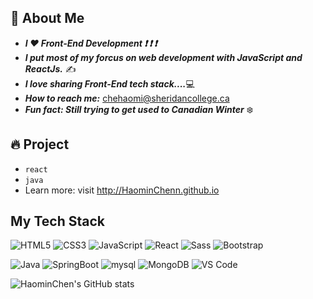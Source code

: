 ## :woman: About Me 
- ***I :hearts: Front-End Development :exclamation: :exclamation: :exclamation:***
- ***I put most of my forcus on web development with JavaScript and ReactJs.*** :writing_hand:
- ***I love sharing Front-End tech stack....***:computer:
- ***How to reach me:*** chehaomi@sheridancollege.ca    
- ***Fun fact: Still trying to get used to Canadian Winter*** :snowflake:   

## :fire: Project
* `react`
* `java`
*  Learn more: visit http://HaominChenn.github.io  
## My Tech Stack
![HTML5](https://img.shields.io/badge/-HTML5-%23E44D27?style=flat-square&logo=html5&logoColor=ffffff)
![CSS3](https://img.shields.io/badge/-CSS3-%231572B6?style=flat-square&logo=css3)
![JavaScript](https://img.shields.io/badge/-JavaScript-%23F7DF1C?style=flat-square&logo=javascript&logoColor=000000&labelColor=%23F7DF1C&color=%23FFCE5A)
![React](https://img.shields.io/badge/-React-%23282C34?style=flat-square&logo=react)
![Sass](https://img.shields.io/badge/-Sass-%23CC6699?style=flat-square&logo=sass&logoColor=ffffff)
![Bootstrap](https://img.shields.io/badge/Bootstrap-563D7C?styl=flat-square&logo=bootstrap&logoColor=white)

![Java](https://img.shields.io/badge/Java-ED8B00?style=flat-square&logo=java&logoColor=white)
![SpringBoot](https://img.shields.io/badge/Spring_Boot-F2F4F9?style=flat-square&logo=spring-boot)
![mysql](https://img.shields.io/badge/MySQL-005C84?style=flat-square&logo=mysql&logoColor=white)
![MongoDB](https://img.shields.io/badge/MongoDB-4EA94B?style=flat-square&logo=mongodb&logoColor=white)
![VS Code](https://img.shields.io/badge/-VSCode-%23007ACC?style=flat-square&logo=visual-studio-code)
<!--![Less](https://img.shields.io/badge/-Less-%231d365d?style=flat-square&logo=less&logoColor=ffffff)
![Git](https://img.shields.io/badge/-Git-%23F05032?style=flat-square&logo=git&logoColor=%23ffffff)
![TypeScript](https://img.shields.io/badge/-TypeScript-007ACC?style=flat-square&logo=typescript&logoColor=white)
![Stylus](https://img.shields.io/badge/-Stylus-%23333333?style=flat-square&logo=stylus)
![TailwindCss](https://img.shields.io/badge/-TailwindCss-%231a202c?style=flat-square&logo=tailwind-css)
![Windicss](https://img.shields.io/badge/-WindiCss-%23000000?style=flat-square&logo=tailwind-css&&logoColor=48B0F1)
![Webpack](https://img.shields.io/badge/-Webpack-%232C3A42?style=flat-square&logo=webpack)
![Rollup](https://img.shields.io/badge/-Rollup-%23EC4A3F?style=flat-square&logo=rollupdotjs&logoColor=ffffff)
![Vite](https://img.shields.io/badge/-Vite-%23646CFF?style=flat-square&logo=vite&logoColor=ffffff)
![ESlint](https://img.shields.io/badge/-ESLint-%234B32C3?style=flat-square&logo=eslint)
![GitLab](https://img.shields.io/badge/-GitLab-FCA121?style=flat-square&logo=gitlab)
![Netlify](https://img.shields.io/badge/-Netlify-%2300C7B7?style=flat-square&logo=netlify&logoColor=ffffff)
<!--[![Top Langs](https://github-readme-stats.vercel.app/api/top-langs/?username=HaominChenn&layout=compact)](https://github.com/anuraghazra/github-readme-stats)

![Vue.js](https://img.shields.io/badge/-Vue.js-%232c3e50?style=flat-square&logo=vuedotjs)-->
![HaominChen's GitHub stats](https://github-readme-stats.vercel.app/api?username=HaominChenn&show_icons=true)
<!--![Metrics](https://metrics.lecoq.io/haominchenn?template=classic&config.timezone=America%2FToronto)-->
